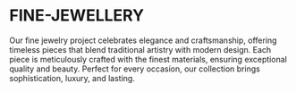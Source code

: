 # FINE-JEWELLERY
Our fine jewelry project celebrates elegance and craftsmanship, offering timeless pieces that blend traditional artistry with modern design. Each piece is meticulously crafted with the finest materials, ensuring exceptional quality and beauty. Perfect for every occasion, our collection brings sophistication, luxury, and lasting.

